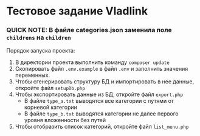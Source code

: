 # Тестовое задание Vladlink
### QUICK NOTE: В файле categories.json заменила поле `childrens` на `children`
Порядок запуска проекта:
1. В директории проекта выполнить команду `composer update`
2. Скопировать файл `.env.example` в файл `.env` и заполнить значения переменных.
3. Чтобы сгенерировать структуру БД и импортировать в нее данные, откройте файл `setupDb.php`
4. Чтобы экспортировать данные из БД, откройте файл `export.php`
    - В файле `type_a.txt` выводятся все категории с путями от корневой категории
    - В файле `type_b.txt` выводятся категории не далее первого уровня вложенности без путей
5. Чтобы отобразить список категорий, откройте файл `list_menu.php`
